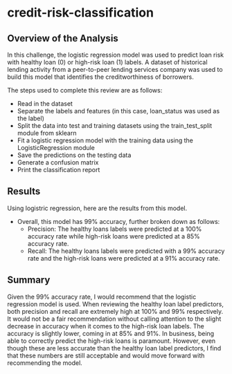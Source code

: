 # credit-risk-classification

## Overview of the Analysis

In this challenge, the logistic regression model was used to predict loan risk with healthy loan (0) or high-risk loan (1) labels. A dataset of historical lending activity from a peer-to-peer lending services company was used to build this model that identifies the creditworthiness of borrowers.

The steps used to complete this review are as follows: 
*  Read in the dataset
*  Separate the labels and features (in this case, loan_status was used as the label)
*  Split the data into test and training datasets using the train_test_split module from sklearn
*  Fit a logistic regression model with the training data using the LogisticRegression module 
*  Save the predictions on the testing data
*  Generate a confusion matrix
*  Print the classification report

## Results

Using logistric regression, here are the results from this model.

* Overall, this model has 99% accuracy, further broken down as follows:
    * Precision: The healthy loans labels were predicted at a 100% accuracy rate while high-risk loans were predicted at a 85% accuracy rate.
    * Recall: The healthy loans labels were predicted with a 99% accuracy rate and the high-risk loans were predicted at a 91% accuracy rate. 

## Summary

Given the 99% accuracy rate, I would recommend that the logistic regression model is used. When reviewing the healthy loan label predictors, both precision and recall are extremely high at 100% and 99% respectively. It would not be a fair recommendation without calling attention to the slight decrease in accuracy when it comes to the high-risk loan labels. The accuracy is slightly lower, coming in at 85% and 91%. In business, being able to correctly predict the high-risk loans is paramount. However, even though these are less accurate than the healthy loan label predictors, I find that these numbers are still acceptable and would move forward with recommending the model. 
